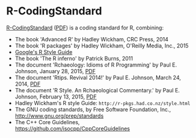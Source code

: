 # R-CodingStandard

[R-CodingStandard](R-CodingStandard.md) ([PDF](R-CodingStandard.pdf)) is a coding standard for R, combining:

 * The book 'Advanced R' by Hadley Wickham, CRC Press, 2014
 * The book 'R packages' by Hadley Wickham, O'Reilly Media, Inc., 2015
 * [Google's R Style Guide](https://google.github.io/styleguide/Rguide.xml)
 * The book 'The R inferno' by Patrick Burns, 2011
 * The document 'Rchaeology: Idioms of R Programming' by Paul E. Johnson, January 28, 2015, [PDF](http://pj.freefaculty.org/R/Rchaeology.pdf)
 * The document 'Rtips.  Revival 2014!' by Paul E. Johnson, March 24, 2014, [PDF](http://pj.freefaculty.org/R/Rtips.pdf)
 * The document 'R Style. An Rchaeological Commentary.' by Paul E. Johnson, February 13, 2015, [PDF](https://cran.r-project.org/web/packages/rockchalk/vignettes/Rstyle.pdf)
 * Hadley Wickham's R style Guide: `http://r-pkgs.had.co.nz/style.html`
 * The GNU coding standards, by Free Software Foundation, Inc., http://www.gnu.org/prep/standards
 * The C++ Core Guidelines, https://github.com/isocpp/CppCoreGuidelines
